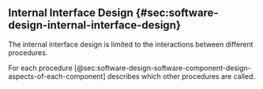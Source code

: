 ## Internal Interface Design {#sec:software-design-internal-interface-design}
<!--
a. The SDD shall describe the internal interfaces among the identified software components.
b. The interface data specified in a., by component, shall be organized showing the complete interfaces map, using as appropriate diagrams or matrices supporting their cross–checking.
c. For each identified internal interface, all the defined data elements shall be included.
    NOTE: The amount of detail to be provided depends strongly on the type of component.
d. The logical and physical data structure of files that interface major component should be postponed to the detailed design.
e. Data structure definitions shall include:
    1. the description of each element (e.g. name, type, dimension);
    2. the relationships between the elements (i.e. the structure);
    3. the initial values of each element.
-->

The internal interface design is limited to the interactions between different procedures.

For each procedure [@sec:software-design-software-component-design-aspects-of-each-component] describes which other procedures are called.
